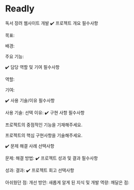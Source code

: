 # Readly
독서 장려 웹사이트 개발
✔️ 프로젝트 개요 필수사항

목표:

배경:

주요 기능:

✔️ 담당 역할 및 기여 필수사항

역할:

기여:

✔️ 사용 기술/이유 필수사항

사용 기술:
선택 이유:
✔️ 구현 사항 필수사항

프로젝트의 중점적인 기능을 기재해주세요.

프로젝트의 핵심 구현사항을 기술해주세요.

✔️ 문제 해결 사례 선택사항

문제:
해결 방법:
✔️ 프로젝트 성과 및 결과 필수사항

성과:
결과:
✔️ 프로젝트 회고 선택사항

아쉬웠던 점:
개선 방안:
새롭게 알게 된 지식 및 개발 역량:
깨달은 점:

